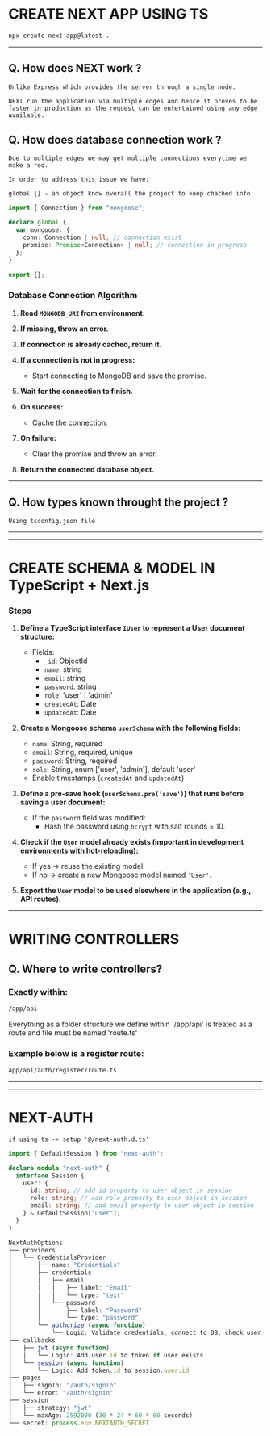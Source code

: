 # CREATE NEXT APP USING TS

```bash
npx create-next-app@latest .
```

---

## Q. How does NEXT work ?

```text
Unlike Express which provides the server through a single node.

NEXT run the application via multiple edges and hence it proves to be faster in production as the request can be entertained using any edge available.
```

## Q. How does database connection work ?

```text
Due to multiple edges we may get multiple connections everytime we make a req.

In order to address this issue we have:

global {} - an object know overall the project to keep chached info
```

```typescript
import { Connection } from "mongoose";

declare global {
  var mongoose: {
    conn: Connection | null; // connection exist
    promise: Promise<Connection> | null; // connection in progress
  };
}

export {};
```

### Database Connection Algorithm

1. **Read `MONGODB_URI` from environment.**

2. **If missing, throw an error.**

3. **If connection is already cached, return it.**

4. **If a connection is not in progress:**

   - Start connecting to MongoDB and save the promise.

5. **Wait for the connection to finish.**

6. **On success:**

   - Cache the connection.

7. **On failure:**

   - Clear the promise and throw an error.

8. **Return the connected database object.**

---

## Q. How types known throught the project ?

```text
Using tsconfig.json file
```

---

---

# CREATE SCHEMA & MODEL IN TypeScript + Next.js

### Steps

1. **Define a TypeScript interface `IUser` to represent a User document structure:**

   - Fields:
     - `_id`: ObjectId
     - `name`: string
     - `email`: string
     - `password`: string
     - `role`: 'user' | 'admin'
     - `createdAt`: Date
     - `updatedAt`: Date

2. **Create a Mongoose schema `userSchema` with the following fields:**

   - `name`: String, required
   - `email`: String, required, unique
   - `password`: String, required
   - `role`: String, enum ['user', 'admin'], default 'user'
   - Enable timestamps (`createdAt` and `updatedAt`)

3. **Define a pre-save hook (`userSchema.pre('save')`) that runs before saving a user document:**

   - If the `password` field was modified:
     - Hash the password using `bcrypt` with salt rounds = 10.

4. **Check if the `User` model already exists (important in development environments with hot-reloading):**

   - If yes → reuse the existing model.
   - If no → create a new Mongoose model named `'User'`.

5. **Export the `User` model to be used elsewhere in the application (e.g., API routes).**

---

# WRITING CONTROLLERS

## Q. Where to write controllers?

### Exactly within:

```bash
/app/api
```

Everything as a folder structure we define within '/app/api' is treated as a route and file must be named 'route.ts'

### Example below is a register route:

```bash
app/api/auth/register/route.ts
```

---

---

# NEXT-AUTH

```
if using ts -> setup '@/next-auth.d.ts'
```

```typescript
import { DefaultSession } from "next-auth";

declare module "next-auth" {
  interface Session {
    user: {
      id: string; // add id property to user object in session
      role: string; // add role property to user object in session
      email: string; // add email property to user object in session
    } & DefaultSession["user"];
  }
}
```

```typescript
NextAuthOptions
├── providers
│   └── CredentialsProvider
│       ├── name: "Credentials"
│       ├── credentials
│       │   ├── email
│       │   │   ├── label: "Email"
│       │   │   └── type: "text"
│       │   └── password
│       │       ├── label: "Password"
│       │       └── type: "password"
│       └── authorize (async function)
│           └── Logic: Validate credentials, connect to DB, check user, verify password, return user object
├── callbacks
│   ├── jwt (async function)
│   │   └── Logic: Add user.id to token if user exists
│   └── session (async function)
│       └── Logic: Add token.id to session.user.id
├── pages
│   ├── signIn: "/auth/signin"
│   └── error: "/auth/signin"
├── session
│   ├── strategy: "jwt"
│   └── maxAge: 2592000 (30 * 24 * 60 * 60 seconds)
└── secret: process.env.NEXTAUTH_SECRET

```
